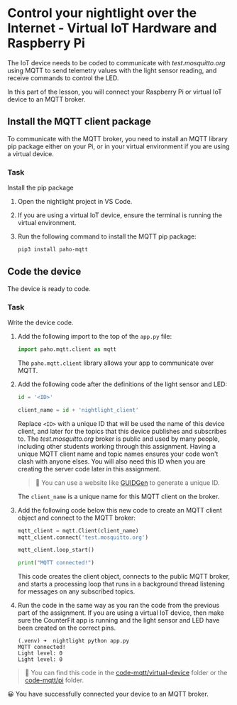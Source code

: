 # Control your nightlight over the Internet - Virtual IoT Hardware and Raspberry Pi

The IoT device needs to be coded to communicate with *test.mosquitto.org* using MQTT to send telemetry values with the light sensor reading, and receive commands to control the LED.

In this part of the lesson, you will connect your Raspberry Pi or virtual IoT device to an MQTT broker.

## Install the MQTT client package

To communicate with the MQTT broker, you need to install an MQTT library pip package either on your Pi, or in your virtual environment if you are using a virtual device.

### Task

Install the pip package

1. Open the nightlight project in VS Code.

1. If you are using a virtual IoT device, ensure the terminal is running the virtual environment.

1. Run the following command to install the MQTT pip package:

    ```sh
    pip3 install paho-mqtt
    ```

## Code the device

The device is ready to code.

### Task

Write the device code.

1. Add the following import to the top of the `app.py` file:

    ```python
    import paho.mqtt.client as mqtt
    ```

    The `paho.mqtt.client` library allows your app to communicate over MQTT.

1. Add the following code after the definitions of the light sensor and LED:

    ```python
    id = '<ID>'

    client_name = id + 'nightlight_client'
    ```

    Replace `<ID>` with a unique ID that will be used the name of this device client, and later for the topics that this device publishes and subscribes to. The *test.mosquitto.org* broker is public and used by many people, including other students working through this assignment. Having a unique MQTT client name and topic names ensures your code won't clash with anyone elses. You will also need this ID when you are creating the server code later in this assignment.

    > 💁 You can use a website like [GUIDGen](https://www.guidgen.com) to generate a unique ID.

    The `client_name` is a unique name for this MQTT client on the broker.

1. Add the following code below this new code to create an MQTT client object and connect to the MQTT broker:

    ```python
    mqtt_client = mqtt.Client(client_name)
    mqtt_client.connect('test.mosquitto.org')
    
    mqtt_client.loop_start()

    print("MQTT connected!")
    ```

    This code creates the client object, connects to the public MQTT broker, and starts a processing loop that runs in a background thread listening for messages on any subscribed topics.

1. Run the code in the same way as you ran the code from the previous part of the assignment. If you are using a virtual IoT device, then make sure the CounterFit app is running and the light sensor and LED have been created on the correct pins.

    ```output
    (.venv) ➜  nightlight python app.py 
    MQTT connected!
    Light level: 0
    Light level: 0
    ```

> 💁 You can find this code in the [code-mqtt/virtual-device](code-mqtt/virtual-device) folder or the [code-mqtt/pi](code-mqtt/pi) folder.

😀 You have successfully connected your device to an MQTT broker.
